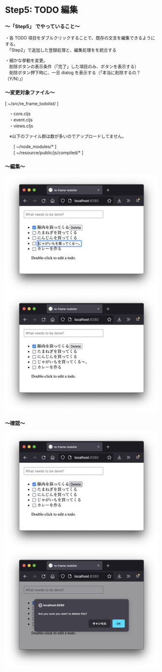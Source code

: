 # Step5: TODO 編集

### 〜「Step5」 でやっていること〜

・各 TODO 項目をダブルクリックすることで、既存の文言を編集できるようにする。<br>
　「Step2」で追加した登録処理と、編集処理をを統合する

・細かな挙動を変更。<br>
　削除ボタンの表示条件（「完了」した項目のみ、ボタンを表示する）<br>
　削除ボタン押下時に、一旦 dialog を表示する（「本当に削除するの？（Y/N）」）<br>

### 〜変更対象ファイル〜

[ ~/src/re_frame_todolist/ ]<br>

　・core.cljs<br>
　・event.cljs<br>
　・views.cljs<br>

　※以下のファイル群は数が多いのでアップロードしてません。<br>

　　[ ~/node_modules/* ]<br>
　　[ ~/resource/public/js/compiled/* ]<br>

### 〜編集〜
![todo](https://github.com/gima326/re-frame-todolist/blob/main/readme_img/step5-1.png)
![todo](https://github.com/gima326/re-frame-todolist/blob/main/readme_img/step5-2.png)

### 〜確認〜
![todo](https://github.com/gima326/re-frame-todolist/blob/main/readme_img/step5-3.png)
![todo](https://github.com/gima326/re-frame-todolist/blob/main/readme_img/step5-4.png)
